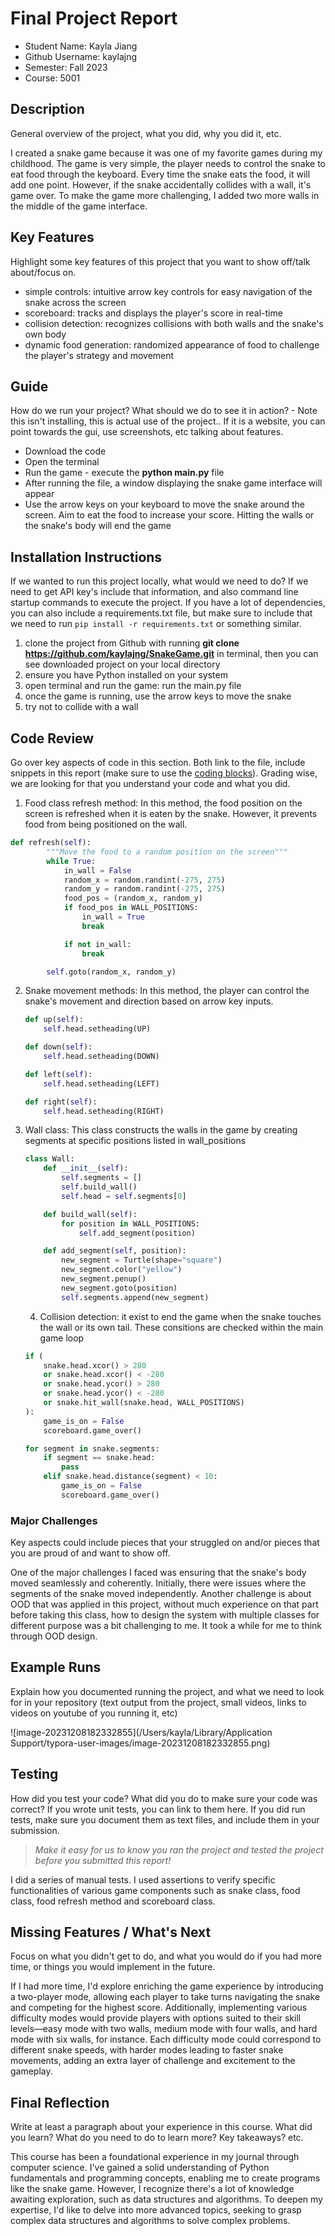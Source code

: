 # Final Project Report

* Student Name: Kayla Jiang
* Github Username: kaylajng
* Semester: Fall 2023
* Course: 5001



## Description 
General overview of the project, what you did, why you did it, etc. 

I created a snake game because it was one of my favorite games during my childhood. The game is very simple, the player needs to control the snake to eat food through the keyboard. Every time the snake eats the food, it will add one point. However, if the snake accidentally collides with a wall, it's game over. To make the game more challenging, I added two more walls in the middle of the game interface. 


## Key Features
Highlight some key features of this project that you want to show off/talk about/focus on. 

- simple controls: intuitive arrow key controls for easy navigation of the snake across the screen
- scoreboard: tracks and displays the player's score in real-time
- collision detection: recognizes collisions with both walls and the snake's own body
- dynamic food generation: randomized appearance of food to challenge the player's strategy and movement

## Guide
How do we run your project? What should we do to see it in action? - Note this isn't installing, this is actual use of the project.. If it is a website, you can point towards the gui, use screenshots, etc talking about features. 

- Download the code
- Open the terminal
- Run the game - execute the **python main.py** file 
- After running the file, a window displaying the snake game interface will appear
- Use the arrow keys on your keyboard to move the snake around the screen. Aim to eat the food to increase your score. Hitting the walls or the snake's body will end the game


## Installation Instructions
If we wanted to run this project locally, what would we need to do?  If we need to get API key's include that information, and also command line startup commands to execute the project. If you have a lot of dependencies, you can also include a requirements.txt file, but make sure to include that we need to run `pip install -r requirements.txt` or something similar.

1. clone the project from Github with running **git clone https://github.com/kaylajng/SnakeGame.git** in terminal, then you can see downloaded project on your local directory
2. ensure you have Python installed on your system
3. open terminal and run the game: run the main.py file 
4. once the game is running, use the arrow keys to move the snake
5. try not to collide with a wall

## Code Review
Go over key aspects of code in this section. Both link to the file, include snippets in this report (make sure to use the [coding blocks](https://github.com/adam-p/markdown-here/wiki/Markdown-Cheatsheet#code)).  Grading wise, we are looking for that you understand your code and what you did. 

1. Food class refresh method: In this method, the food position on the screen is refreshed when it is eaten by the snake. However, it prevents food from being positioned on the wall. 

```python
def refresh(self):
        """Move the food to a random position on the screen"""
        while True:
            in_wall = False
            random_x = random.randint(-275, 275)
            random_y = random.randint(-275, 275)
            food_pos = (random_x, random_y)
            if food_pos in WALL_POSITIONS:
                in_wall = True
                break

            if not in_wall:
                break

        self.goto(random_x, random_y)
```

2. Snake movement methods: In this method, the player can control the snake's movement and direction based on arrow key inputs.

   ```python
   def up(self):
       self.head.setheading(UP)
   
   def down(self):
       self.head.setheading(DOWN)
   
   def left(self):
       self.head.setheading(LEFT)
   
   def right(self):
       self.head.setheading(RIGHT)
   ```

3. Wall class: This class constructs the walls in the game by creating segments at specific positions listed in wall_positions

   ```python
   class Wall:
       def __init__(self):
           self.segments = []
           self.build_wall()
           self.head = self.segments[0]
   
       def build_wall(self):
           for position in WALL_POSITIONS:
               self.add_segment(position)
   
       def add_segment(self, position):
           new_segment = Turtle(shape="square")
           new_segment.color("yellow")
           new_segment.penup()
           new_segment.goto(position)
           self.segments.append(new_segment)
   
   ```

   4. Collision detection: it exist to end the game when the snake touches the wall or its own tail. These consitions are checked within the main game loop

   ```python
   if (
       snake.head.xcor() > 280
       or snake.head.xcor() < -280
       or snake.head.ycor() > 280
       or snake.head.ycor() < -280
       or snake.hit_wall(snake.head, WALL_POSITIONS)
   ):
       game_is_on = False
       scoreboard.game_over()
   
   for segment in snake.segments:
       if segment == snake.head:
           pass
       elif snake.head.distance(segment) < 10:
           game_is_on = False
           scoreboard.game_over()
   
   ```

   

### Major Challenges
Key aspects could include pieces that your struggled on and/or pieces that you are proud of and want to show off.

One of the major challenges I faced was ensuring that the snake's body moved seamlessly and coherently. Initially, there were issues where the segments of the snake moved independently. Another challenge is about OOD that was applied in this project, without much experience on that part before taking this class, how to design the system with multiple classes for different purpose was a bit challenging to me. It took a while for me to think through OOD design.


## Example Runs
Explain how you documented running the project, and what we need to look for in your repository (text output from the project, small videos, links to videos on youtube of you running it, etc)

![image-20231208182332855](/Users/kayla/Library/Application Support/typora-user-images/image-20231208182332855.png)

## Testing

How did you test your code? What did you do to make sure your code was correct? If you wrote unit tests, you can link to them here. If you did run tests, make sure you document them as text files, and include them in your submission. 

> _Make it easy for us to know you *ran the project* and *tested the project* before you submitted this report!_

I did a series of manual tests. I used assertions to verify specific functionalities of various game components such as snake class, food class, food refresh method and scoreboard class. 

## Missing Features / What's Next

Focus on what you didn't get to do, and what you would do if you had more time, or things you would implement in the future. 

If I had more time, I'd explore enriching the game experience by introducing a two-player mode, allowing each player to take turns navigating the snake and competing for the highest score. Additionally, implementing various difficulty modes would provide players with options suited to their skill levels—easy mode with two walls, medium mode with four walls, and hard mode with six walls, for instance. Each difficulty mode could correspond to different snake speeds, with harder modes leading to faster snake movements, adding an extra layer of challenge and excitement to the gameplay.

## Final Reflection
Write at least a paragraph about your experience in this course. What did you learn? What do you need to do to learn more? Key takeaways? etc.

This course has been a foundational experience in my journal through computer science. I've gained a solid understanding of Python fundamentals and programming concepts, enabling me to create programs like the snake game. However, I recognize there's a lot of knowledge awaiting exploration, such as data structures and algorithms. To deepen my expertise, I'd like to delve into more advanced topics, seeking to grasp complex data structures and algorithms to solve complex problems. 